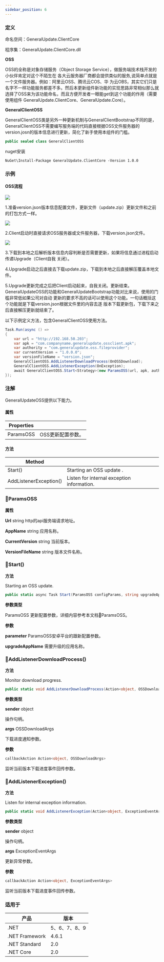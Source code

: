 ```yaml
---
sidebar_position: 6
---
```


### 定义

命名空间：GeneralUpdate.ClientCore

程序集：GeneralUpdate.ClientCore.dll



**OSS**

OSS的全称是对象存储服务（Object Storage Service），做服务端技术栈开发的小伙伴肯定对这个不陌生在 各大云服务器厂商都会提供类似的服务,说简单点就是一个文件服务器。例如：阿里云OSS、腾讯云COS、华 为云OBS，其实它们只是名字不一样功能服务都差不多。然后本更新组件新功能的实现思路非常相似那么就 选择了OSS来为该功能命名，而且方便开发者一眼能get到这个功能的作用（需要使用组件 GeneralUpdate.ClientCore、GeneralUpdate.Core）。



**GeneralClientOSS**

GeneralClientOSS类是另外一种更新机制与GeneralClientBootstrap不同的是，GeneralClientOSS不需要编写服务端的代码直接根据OSS文件服务器的version.josn的版本信息进行更新，简化了新手使用本组件的门槛。

```c#
public sealed class GeneralClientOSS
```

nuget安装

```shell
NuGet\Install-Package GeneralUpdate.ClientCore -Version 1.0.0
```



### 示例

#### OSS流程

![](imgs/oss_flow.png)

1.准备version.json版本信息配置文件，更新文件（update.zip）更新文件和之前的打包方式一样。

![](imgs/oss_version_json.png)

2.Client启动时直接请求OSS服务器或文件服务器，下载version.json文件。 

![](imgs/oss_util.png)

3.下载到本地之后解析版本信息内容判断是否需要更新，如果将信息通过进程启动传递Upgrade（Client自我 关闭）。 

4.Upgrade启动之后直接去下载update.zip，下载到本地之后直接解压覆盖本地文件。 

5.Upgrade更新完成之后把Client启动起来，自我关闭。更新结束。 GeneralUpdateOSS的功能和GeneralUpdateBootstrap功能对比来说，使用的门槛非常低如果公司对自动 更新的要求不高的话可以使用这个功能。一句话概括这个功能就是下载version.json根据文件里的内容去逐 版本下载更新包，下载下来之后直接解压更新就结束了。



以下示例定义方法，包含GeneralClientOSS使用方法。

```c#
Task.Run(async () =>
{
    var url = "http://192.168.50.203";
    var apk = "com.companyname.generalupdate.ossclient.apk";
    var authority = "com.generalupdate.oss.fileprovider";
    var currentVersion = "1.0.0.0";
    var versionFileName = "version.json";
    GeneralClientOSS.AddListenerDownloadProcess(OnOSSDownload);
    GeneralClientOSS.AddListenerException(OnException);
    await GeneralClientOSS.Start<Strategy>(new ParamsOSS(url, apk, authority, currentVersion, versionFileName));
});
```



### 注解

GeneralUpdateOSS提供以下能力。

#### 属性

| Properties |                   |
| ---------- | ----------------- |
| ParamsOSS  | OSS更新配置参数。 |



#### 方法

| Method                 |                                            |
| ---------------------- | ------------------------------------------ |
| Start()                | Starting an OSS update .                   |
| AddListenerException() | Listen for internal exception information. |



### 🌴ParamsOSS

**属性**

**Url** string http的api服务端请求地址。

**AppName** string 应用名称。

**CurrentVersion** string 当前版本。

**VersionFileName** string 版本文件名称。



### 🌼Start()

**方法**

Starting an OSS update.

```c#
public static async Task Start(ParamsOSS configParams, string upgradeAppName = "GeneralUpdate.Upgrade");
```



**参数类型**

ParamsOSS 更新配置参数，详细内容参考本文档🌴ParamsOSS。



**参数**

**parameter** ParamsOSS安卓平台的跟新配置参数。

**upgradeAppName** 需要升级的应用名称。



### 🌼AddListenerDownloadProcess()

**方法**

Monitor download progress.

```c#
public static void AddListenerDownloadProcess(Action<object, OSSDownloadArgs> callbackAction);
```



**参数类型**

**sender** object 

操作句柄。

**args** OSSDownloadArgs

下载进度通知参数。



**参数**

```c#
callbackAction Action<object, OSSDownloadArgs> 
```

监听当前版本下载进度事件回传参数。



### 🌼AddListenerException()

**方法**

Listen for internal exception information.

```c#
public static void AddListenerException(Action<object, ExceptionEventArgs> callbackAction);
```



**参数类型**

**sender** object 

操作句柄。

**args** ExceptionEventArgs

更新异常参数。



**参数**

```c#
callbackAction Action<object, ExceptionEventArgs> 
```

监听当前版本下载进度事件回传参数。



### 适用于

| 产品           | 版本          |
| -------------- | ------------- |
| .NET           | 5、6、7、8、9 |
| .NET Framework | 4.6.1         |
| .NET Standard  | 2.0           |
| .NET Core      | 2.0           |